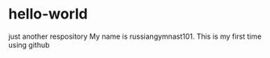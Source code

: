 # hello-world
just another respository
My name is russiangymnast101. This is my first time using github
